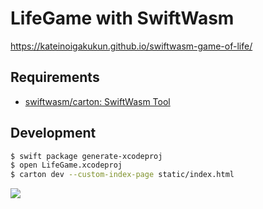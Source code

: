 # LifeGame with SwiftWasm

https://kateinoigakukun.github.io/swiftwasm-game-of-life/

## Requirements

- [swiftwasm/carton: SwiftWasm Tool](https://github.com/swiftwasm/carton)

## Development

```sh
$ swift package generate-xcodeproj
$ open LifeGame.xcodeproj
$ carton dev --custom-index-page static/index.html
```

![](./assets/life-game-dev.gif)
